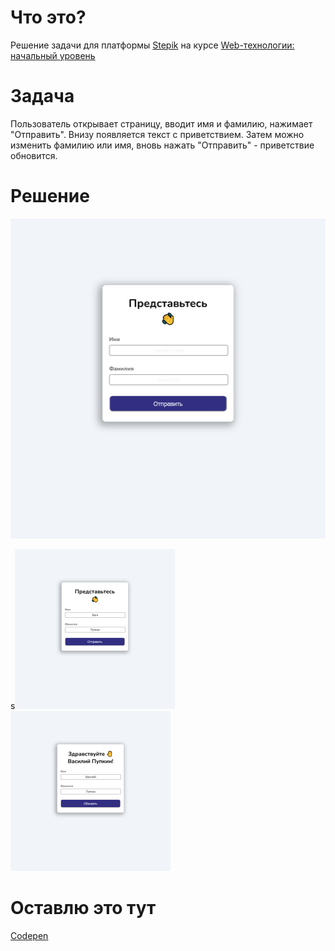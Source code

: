 # Что это?

Решение задачи для платформы [Stepik](https://stepik.org) на курсе [Web-технологии: начальный уровень](https://stepik.org/lesson/655594/step/5?unit=652533)

# Задача

Пользователь открывает страницу, вводит имя и фамилию, нажимает "Отправить". Внизу появляется текст с приветствием. Затем можно изменить фамилию или имя, вновь нажать "Отправить" - приветствие обновится.

# Решение

<img src="screenshots\1.jpg" width="512" height="512">

s<img src="screenshots\2.jpg" width="256" height="256">
<img src="screenshots\3.jpg" width="256" height="256">

# Оставлю это тут

[Codepen](https://codepen.io/Naivrick/pen/PorMMrB)
